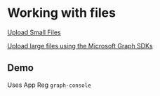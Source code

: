 # Working with files

[Upload Small Files](https://docs.microsoft.com/en-us/graph/api/driveitem-put-content?view=graph-rest-1.0&tabs=http)

[Upload large files using the Microsoft Graph SDKs](https://docs.microsoft.com/en-us/graph/sdks/large-file-upload?tabs=csharp)

## Demo

Uses App Reg `graph-console`
